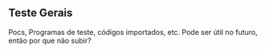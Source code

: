 ## Teste Gerais

Pocs, Programas de teste, códigos importados, etc.
Pode ser útil no futuro, então por que não subir?